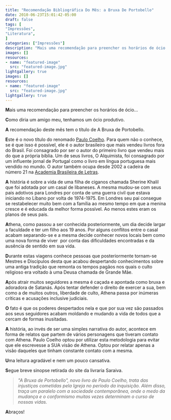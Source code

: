 ```yaml
---
title: "Recomendação Bibliográfica Do Mês: a Bruxa De Portobello"
date: 2010-06-23T15:01:42-05:00
draft: false
tags: [
"Impressões",
"Literatura",
]
categories: ["Impressões"]
description: "Mais uma recomendação para preencher os horários de ócio..."
images: []
resources:
- name: "featured-image"
  src: "featured-image.jpg"
lightgallery: true
images: []
resources:
- name: "featured-image"
  src: "featured-image.jpg"
lightgallery: true
---
```

**M**ais uma recomendação para preencher os horários de ócio...

**C**omo diria um amigo meu, tenhamos um ócio produtivo.

**A** recomendação deste mês tem o título de A Bruxa de Portobello.

<!--more-->

**E**ste é o novo título do renomado [Paulo Coelho](https://pt.wikipedia.org/wiki/Paulo_Coelho). Para quem não o conhece, se é que isso é possível, ele é o autor brasileiro que mais vendeu livros fora do Brasil. Foi consagrado por ser o autor do primeiro livro que vendeu mais do que a própria bíblia. Um de seus livros, O Alquimista, foi consagrado por um influente jornal de Portugal como o livro em língua portuguesa mais vendido no mundo. O autor também ocupa desde 2002 a cadeira de número 21 na [Academia Brasileira de Letras](https://pt.wikipedia.org/wiki/Academia_Brasileira_de_Letras).

**A** história é sobre a vida de uma filha de ciganos chamada Sherine Khalil que foi adotada por um casal de libaneses. A mesma mudou-se com seus pais adotivos para Londres por conta de uma guerra civil que estava iniciando no Líbano por volta de 1974-1975. Em Londres seu pai consegue se restabelecer muito bem com a família ao mesmo tempo em que a menina cresce e é educada da melhor forma possível. Ao menos estes eram os planos de seus pais.

**A**thena, como passou a ser conhecida posteriormente, um dia decide largar a faculdade e ter um filho aos 19 anos. Por alguns conflitos entre o casal acabam separando-se e a mesma decide conhecer novos locais bem como uma nova forma de viver  por conta das dificuldades encontradas e da ausência de sentido em sua vida.

**D**urante estas viagens conhece pessoas que posteriormente tornam-se Mestres e Discípulos desta que acabou despertando conhecimentos sobre uma antiga tradição que remonta os tempos pagãos nos quais o culto religioso era voltado à uma Deusa chamada de Grande Mãe.

**A**pós atrair muitos seguidores a mesma é caçada e apontada como bruxa e adoradora de Satanás. Após tentar defender o direito de exercer a sua, bem como a de muitos outros, liberdade de culto, Athena passa por inúmeras críticas e acusações inclusive judiciais.

**O** fato é que os poderes despertados nela e que por sua vez são passados aos seus seguidores acabam moldando e mudando a vida de todos que a cercam de formas inusitadas.

**A** história, ao invés de ser uma simples narrativa do autor, acontece em forma de relatos que partem de vários personagens que tiveram contato com Athena. Paulo Coelho optou por utilizar esta metodologia para evitar que ele escrevesse a SUA visão de Athena. Optou por relatar apenas a visão daqueles que tinham constante contato com a mesma.

**U**ma leitura agradável e nem um pouco cansativa.

**S**egue breve sinopse retirada do site da livraria Saraiva.


> _"A Bruxa de Portobello", novo livro de Paulo Coelho, trata das injustiças cometidas pela Igreja no período da inquisição. Além disso, traça um paralelo com a sociedade contemporânea, onde o medo da mudança e o conformismo muitas vezes determinam o curso de nossas vidas._


**A**braços!
